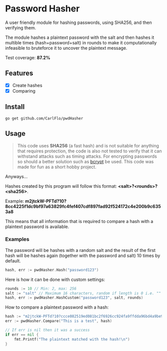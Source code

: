 # Password Hasher

A user friendly module for hashing passwords, using SHA256, and then verifying them.

The module hashes a plaintext password with the salt and then hashes it multible times (hash+password+salt) in rounds to make it computationally infeasible to bruteforce it to uncover the plaintext message.

Test coverage: **87.2%**

## Features

- [X] Create hashes
- [X] Comparing

## Install

```
go get github.com/CarlFlo/pwdHasher
```

## Usage

> This code uses **SHA256** (a fast hash) and is not suitable for anything that requires protection, the code is also not tested to verify that it can withstand attacks such as timing attacks. For encrypting passwords so should a better solution such as [bcrypt](https://en.wikipedia.org/wiki/Bcrypt) be used. This code was made for fun as a short hobby project.

Anyways...

Hashes created by this program will follow this format: **\<salt>?\<rounds>?\<sha256>**.

Example: **m2jtckW-PFTd?10?8cc4225f1dc9bf97a63829fc4fef407cdf897fad92f524172c4e200b9c6353a8**

This means that all information that is required to compare a hash with a plaintext password is available.

### Examples

The password will be hashes with a random salt and the result of the first hash will be hashes again (together with the password and salt) 10 times by default.

```go
hash, err := pwdHasher.Hash("password123")
```

Here is how it can be done with custom settings:

```go
rounds := 10 // Min: 2, max: 256
salt := "salt" // Maximum 16 characters, random if length is 0 i.e. ""
hash, err := pwdHasher.HashCustom("password123", salt, rounds)
```

How to compare a plaintext password with a hash:

```go
hash := "m2jtckW-PFTd?10?ccce082519ed081bc2f6926cc924fa9ffdda96bd4a9be9217b6191d5518c58d9"
err := pwdHasher.Compare("This is a test", hash)

// If err is nil then it was a success
if err == nil {
    fmt.Printf("The plaintext matched with the hash!\n")
}
```